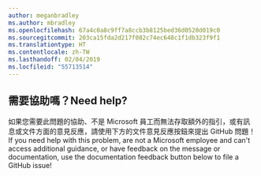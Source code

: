 ```yaml
---
author: meganbradley
ms.author: mbradley
ms.openlocfilehash: 67a4c0a8c9ff7a8ccb3b8125bed36d0520d019c0
ms.sourcegitcommit: 203ca15fda2d217f082c74ec648c1f1db323f9f1
ms.translationtype: HT
ms.contentlocale: zh-TW
ms.lasthandoff: 02/04/2019
ms.locfileid: "55713514"
---
```

## <a name="need-help"></a><span data-ttu-id="a1f57-101">需要協助嗎？</span><span class="sxs-lookup"><span data-stu-id="a1f57-101">Need help?</span></span>

<span data-ttu-id="a1f57-102">如果您需要此問題的協助、不是 Microsoft 員工而無法存取額外的指引，或有訊息或文件方面的意見反應，請使用下方的文件意見反應按鈕來提出 GitHub 問題！</span><span class="sxs-lookup"><span data-stu-id="a1f57-102">If you need help with this problem, are not a Microsoft employee and can't access additional guidance, or have feedback on the message or documentation, use the documentation feedback button below to file a GitHub issue!</span></span>